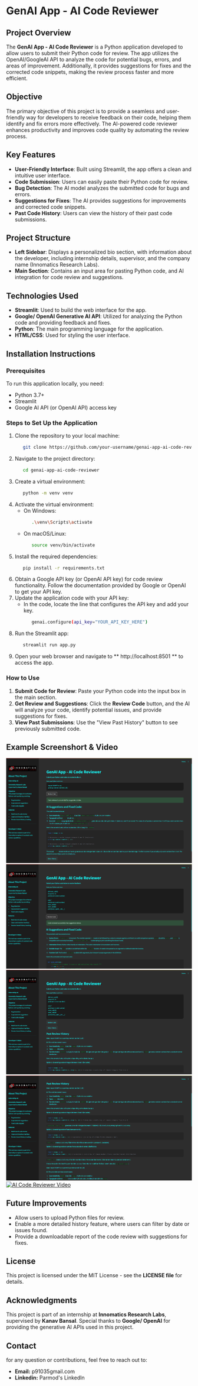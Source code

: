 # GenAI App - AI Code Reviewer

## Project Overview
The **GenAI App - AI Code Reviewer** is a Python application developed to allow users to submit their Python code for review. The app utilizes the OpenAI/GoogleAI API to analyze the code for potential bugs, errors, and areas of improvement. Additionally, it provides suggestions for fixes and the corrected code snippets, making the review process faster and more efficient.

## Objective
The primary objective of this project is to provide a seamless and user-friendly way for developers to receive feedback on their code, helping them identify and fix errors more effectively. The AI-powered code reviewer enhances productivity and improves code quality by automating the review process.

## Key Features
- **User-Friendly Interface**: Built using Streamlit, the app offers a clean and intuitive user interface.
- **Code Submission**: Users can easily paste their Python code for review.
- **Bug Detection**: The AI model analyzes the submitted code for bugs and errors.
- **Suggestions for Fixes**: The AI provides suggestions for improvements and corrected code snippets.
- **Past Code History**: Users can view the history of their past code submissions.

## Project Structure
- **Left Sidebar**: Displays a personalized bio section, with information about the developer, including internship details, supervisor, and the company name (Innomatics Research Labs).
- **Main Section**: Contains an input area for pasting Python code, and AI integration for code review and suggestions.

## Technologies Used
- **Streamlit**: Used to build the web interface for the app.
- **Google/ OpenAI Generative AI API**: Utilized for analyzing the Python code and providing feedback and fixes.
- **Python**: The main programming language for the application.
- **HTML/CSS**: Used for styling the user interface.

## Installation Instructions

### Prerequisites
To run this application locally, you need:
- Python 3.7+
- Streamlit
- Google AI API (or OpenAI API) access key

### Steps to Set Up the Application

1. Clone the repository to your local machine:
   ```bash
      git clone https://github.com/your-username/genai-app-ai-code-reviewer.git
   ```
2. Navigate to the project directory:
   ```bash
      cd genai-app-ai-code-reviewer
   ```
3. Create a virtual environment:
   ```bash
      python -m venv venv
   ```
4. Activate the virtual environment:
   - On Windows:
     ```bash
        .\venv\Scripts\activate
     ```
   - On macOS/Linux:
     ```bash
        source venv/bin/activate
     ```
5. Install the required dependencies:
   ```bash
      pip install -r requirements.txt
   ```
6. Obtain a Google API key (or OpenAI API key) for code review functionality. Follow the documentation provided by Google or OpenAI to get your API key.
7. Update the application code with your API key:
     - In the code, locate the line that configures the API key and add your key.
        ```bash
           genai.configure(api_key="YOUR_API_KEY_HERE")
        ```
8. Run the Streamlit app:
   ```bash
      streamlit run app.py
   ```
9. Open your web browser and navigate to ** http://localhost:8501 ** to access the app.

### How to Use
1. **Submit Code for Review**: Paste your Python code into the input box in the main section.
2. **Get Review and Suggestions**: Click the **Review Code** button, and the AI will analyze your code, identify potential issues, and provide suggestions for fixes.
3. **View Past Submissions**: Use the "View Past History" button to see previously submitted code.

## Example Screenshort & Video
![1.png](https://github.com/Parmod2310/GenAI-App--AI-Code-Reviewer/blob/main/Image/1.png?raw=true)
![2.png](https://github.com/Parmod2310/GenAI-App--AI-Code-Reviewer/blob/main/Image/2.png?raw=true)
![3.png](https://github.com/Parmod2310/GenAI-App--AI-Code-Reviewer/blob/main/Image/3.png?raw=true)
![4.png](https://github.com/Parmod2310/GenAI-App--AI-Code-Reviewer/blob/main/Image/4.png?raw=true)
[![AI Code Reviewer Video](https://img.youtube.com/vi/VIDEO_ID/0.jpg)](https://github.com/Parmod2310/GenAI-App--AI-Code-Reviewer/blob/main/Image/AI%20Code%20Reviewer%20.mp4)

## Future Improvements
- Allow users to upload Python files for review.
- Enable a more detailed history feature, where users can filter by date or issues found.
- Provide a downloadable report of the code review with suggestions for fixes.

## License
This project is licensed under the MIT License - see the **LICENSE file** for details.

## Acknowledgments
This project is part of an internship at **Innomatics Research Labs**, supervised by **Kanav Bansal**.
Special thanks to **Google/ OpenAI** for providing the generative AI APIs used in this project.

## Contact 
for any question or contributions, feel free to reach out to: 
- **Email:** p91035gmail.com
- **Linkedin:** Parmod's LinkedIn

